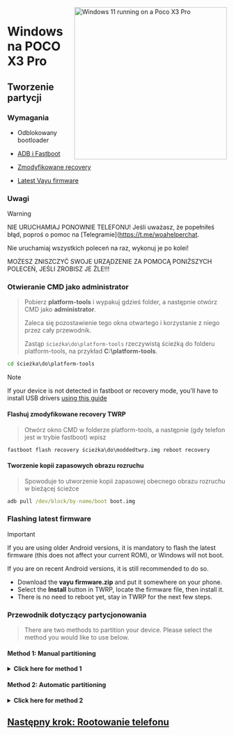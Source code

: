 <img align="right" src="https://github.com/n00b69/woa-vayu/blob/main/vayu.png" width="350" alt="Windows 11 running on a Poco X3 Pro">

# Windows na POCO X3 Pro

## Tworzenie partycji

### Wymagania
- Odblokowany bootloader

- [ADB i Fastboot](https://developer.android.com/studio/releases/platform-tools)
  
- [Zmodyfikowane recovery](https://github.com/n00b69/woa-vayu/releases/tag/Recovery)

- [Latest Vayu firmware](https://xmfirmwareupdater.com/firmware/vayu/)

### Uwagi
> [!Warning]  
> 
> NIE URUCHAMIAJ PONOWNIE TELEFONU! Jeśli uważasz, że popełniłeś błąd, poproś o pomoc na [Telegramie](https://t.me/woahelperchat.
> 
> Nie uruchamiaj wszystkich poleceń na raz, wykonuj je po kolei!
>
> MOŻESZ ZNISZCZYĆ SWOJE URZĄDZENIE ZA POMOCĄ PONIŻSZYCH POLECEŃ, JEŚLI ZROBISZ JE ŹLE!!!

### Otwieranie CMD jako administrator
> Pobierz **platform-tools** i wypakuj gdzieś folder, a następnie otwórz CMD jako **administrator**.
>
> Zaleca się pozostawienie tego okna otwartego i korzystanie z niego przez cały przewodnik.
> 
> Zastąp `ścieżka\do\platform-tools` rzeczywistą ścieżką do folderu platform-tools, na przykład **C:\platform-tools**.
```cmd
cd ścieżka\do\platform-tools
```

> [!Note]
> If your device is not detected in fastboot or recovery mode, you'll have to install USB drivers [using this guide](troubleshooting.md#device-is-not-recognized-in-fastboot-or-recovery)

#### Flashuj zmodyfikowane recovery TWRP
> Otwórz okno CMD w folderze platform-tools, a następnie (gdy telefon jest w trybie fastboot) wpisz
```cmd
fastboot flash recovery ścieżka\do\moddedtwrp.img reboot recovery
```

#### Tworzenie kopii zapasowych obrazu rozruchu
> Spowoduje to utworzenie kopii zapasowej obecnego obrazu rozruchu w bieżącej ścieżce
```cmd
adb pull /dev/block/by-name/boot boot.img
```

### Flashing latest firmware
> [!Important]
> If you are using older Android versions, it is mandatory to flash the latest firmware (this does not affect your current ROM), or Windows will not boot.
>
> If you are on recent Android versions, it is still recommended to do so.
- Download the **vayu firmware.zip** and put it somewhere on your phone.
- Select the **Install** button in TWRP, locate the firmware file, then install it.
- There is no need to reboot yet, stay in TWRP for the next few steps.

### Przewodnik dotyczący partycjonowania
> There are two methods to partition your device. Please select the method you would like to use below. 

#### Method 1: Manual partitioning 

<details>
  <summary><strong>Click here for method 1</strong></summary> 

#### Odmontuj dane
> Ignore any possible errors and continue
```cmd
adb shell umount /dev/block/by-name/userdata
``` 

#### Resizing the partition table
```cmd
adb shell sgdisk --resize-table 64 /dev/block/sda
```

#### Przygotowanie do partycjonowania
```cmd
adb shell parted /dev/block/sda
``` 

#### Wyświetlanie aktualnej tablicy partycji
> Parted wyświetli listę partycji, **userdata** powinenen być ostatnią partycją na liście.
```cmd
print
``` 

#### Usuwanie userdata
> Zamień **$** na numer partycji **userdata**, który powinien wynosić **32**
```cmd
rm $
``` 

#### Ponowne utworzenie userdata
> Zamień **11.7GB** na poprzednią wartość początkową **userdata**, którą właśnie usunęliśmy (prawdopodobnie jest to 1611MB)
>
> Zastąp **70GB** wartością końcową, jaką chcesz mieć dla **userdata**. In this example your available usable space in Android will be 70GB-11.7Gb = **58.3GB**
```cmd
mkpart userdata ext4 11.7G 70GB
``` 

#### Tworzenie partycji ESP 
> Zamień **70GB** na końcową wartość **userdata**
>
> Zastąp **70.3GB** wartością, której użyłeś wcześniej, dodając do niej **0.3GB**
```cmd
mkpart esp fat32 70GB 70.3GB
``` 

#### Tworzenie partycji Windows
> Zastąp **70.3GB** wartością końcową **esp**
```cmd
mkpart win ntfs 70.3GB -0MB
``` 

#### Tworzenie bootowalnego ESP
> Użyj `print`, aby zobaczyć wszystkie partycje. Zamień "$" na numer partycji ESP, który powinien wynosić **33**
```cmd
set $ esp on
``` 

#### Wyjdź z parted
```cmd
quit
``` 

### Formatowanie danych
- Sformatuj wszystkie dane w TWRP, w przeciwnym razie Android nie uruchomi się.
- (Idź do Wyczyść > Formatuj dane > wpisz yes) 

#### Sprawdź, czy Android nadal się uruchamia
- Po prostu uruchom ponownie telefon i sprawdź, czy Android nadal działa 

### Formatting Windows and ESP drives
> Reboot into the modded recovery, then run the below two commands
```cmd
adb shell mkfs.ntfs -f /dev/block/by-name/win -L WINVAYU
``` 

```cmd
adb shell mkfs.fat -F32 -s1 /dev/block/by-name/esp -n ESPVAYU
``` 

</details> 

#### Method 2: Automatic partitioning 

<details>
  <summary><strong>Click here for method 2</strong></summary>

### Uruchom skrypt partycjonowania
> Zastąp **$** ilością miejsca, jaką ma mieć system Windows (nie dodawaj GB, po prostu wpisz liczbę)
> 
> Jeśli poprosi Cię o ponowne uruchomienie, zrób to
```cmd
adb shell partition $
```

#### Sprawdź, czy Android nadal się uruchamia
- Po prostu uruchom ponownie telefon i sprawdź, czy Android nadal działa

</details>

## [Następny krok: Rootowanie telefonu](2-root.md)




















